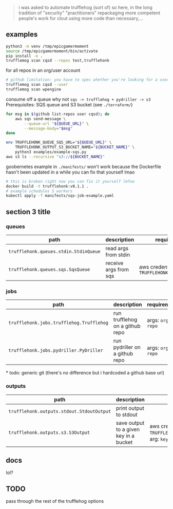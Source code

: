 > i was asked to automate trufflehog (sort of) so here, in the long tradition
> of "security" "practitioners" repackaging more competent people's work for
> clout using more code than necessary,...

## examples
```bash
python3 -m venv /tmp/epicgamermoment
source /tmp/epicgamermoment/bin/activate
pip install -e .
trufflemog scan cqsd --repos test,trufflehonk
```

for all repos in an org/user account
```bash
# github limitation: you have to spec whether you're looking for a user or an org
trufflemog scan cqsd --user
trufflemog scan wpengine
```

consume off a queue why not `sqs -> trufflehog + pydriller -> s3`
Prerequisites: SQS queue and S3 bucket (see `./terraform/`)
```bash
for msg in $(github list-repos user cqsd); do
    aws sqs send-message \
        --queue-url "${QUEUE_URL}" \
        --message-body="$msg"
done

env TRUFFLEHONK_QUEUE_SQS_URL="${QUEUE_URL}" \
    TRUFFLEHONK_OUTPUT_S3_BUCKET_NAME="${BUCKET_NAME}" \
    python3 examples/example-sqs.py
aws s3 ls --recursive "s3://${BUCKET_NAME}"
```

goobernetes example in `./manifests/` won't work because the Dockerfile hasn't
been updated in a while you can fix that yourself lmao
```bash
# this is broken right now you can fix it yourself lmfao
docker build -t trufflehonk:v0.1.1 .
# example schedules 5 workers
kubectl apply -f manifests/sqs-job-example.yaml
```

## section 3 title
### queues
|path|description|requirements|
|-|-|-|
|`trufflehonk.queues.stdin.StdinQueue`|read args from stdin||
|`trufflehonk.queues.sqs.SqsQueue`|receive args from sqs|aws credentials and env `TRUFFLEHONK_QUEUE_SQS_URL`|

### jobs
|path|description|requirements|
|-|-|-|
|`trufflehonk.jobs.trufflehog.Trufflehog`|run trufflehog on a github repo|args: `org`, `repo`|
|`trufflehonk.jobs.pydriller.PyDriller`|run pydriller on a github repo|args: `org`, `repo`|

\* todo: generic git (there's no difference but i hardcoded a github base url)

### outputs
|path|description|requirements|
|-|-|-|
|`trufflehonk.outputs.stdout.StdoutOutput`|print output to stdout||
|`trufflehonk.outputs.s3.S3Output`|save output to a given key in a bucket|aws credentials, env `TRUFFLEHONK_OUTPUT_S3_BUCKET_NAME`, arg: `key`|

## docs
lol?

## TODO
pass through the rest of the trufflehog options
